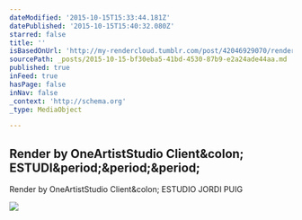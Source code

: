 ```yaml
---
dateModified: '2015-10-15T15:33:44.181Z'
datePublished: '2015-10-15T15:40:32.080Z'
starred: false
title: ''
isBasedOnUrl: 'http://my-rendercloud.tumblr.com/post/42046929070/render-by-oneartiststudio-client-estudio-jordi'
sourcePath: _posts/2015-10-15-bf30eba5-41bd-4530-87b9-e2a24ade44aa.md
published: true
inFeed: true
hasPage: false
inNav: false
_context: 'http://schema.org'
_type: MediaObject

---
```

<article style=""><h1>Render by OneArtistStudio Client&amp;colon; ESTUDI&amp;period;&amp;period;&amp;period;</h1><p>Render by OneArtistStudio Client&amp;colon; ESTUDIO JORDI PUIG</p><img src="http://41.media.tumblr.com/69d0454cf67164228c758e5075b651c5/tumblr_mhk9wlkzeK1r0xt1go1_500.jpg" /></article>